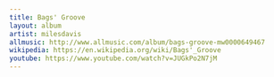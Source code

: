 ```yaml
---
title: Bags' Groove
layout: album
artist: milesdavis
allmusic: http://www.allmusic.com/album/bags-groove-mw0000649467
wikipedia: https://en.wikipedia.org/wiki/Bags'_Groove
youtube: https://www.youtube.com/watch?v=JUGkPo2N7jM
---
```

